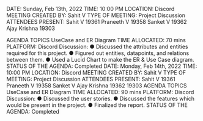 DATE: Sunday, Feb 13th, 2022
TIME: 10:00 PM
LOCATION: Discord
MEETING CREATED BY: Sahit V
TYPE OF MEETING: Project Discussion
ATTENDEES PRESENT:
        Sahit V 19361
        Praneeth V 19358
        Sanket V 19362
        Ajay Krishna 19303

AGENDA TOPICS
UseCase and ER Diagram
TIME ALLOCATED: 70 mins PLATFORM: Discord
Discussion:
● Discussed the attributes and entities required for this project.
● Figured out entities, datapoints, and relations between them.
● Used a Lucid Chart to make the ER & Use Case diagram.
STATUS OF THE AGENDA: Completed
DATE: Monday, Feb 14th, 2022
TIME: 10:00 PM
LOCATION: Discord
MEETING CREATED BY: Sahit V
TYPE OF MEETING: Project Discussion
ATTENDEES PRESENT:
Sahit V 19361
Praneeth V 19358
Sanket V
Ajay Krishna
19362
19303
AGENDA TOPICS
UseCase and ER Diagram
TIME ALLOCATED: 90 mins PLATFORM: Discord
Discussion:
● Discussed the user stories.
● Discussed the features which would be present in the project.
● Finalized the report.
STATUS OF THE AGENDA: Completed
